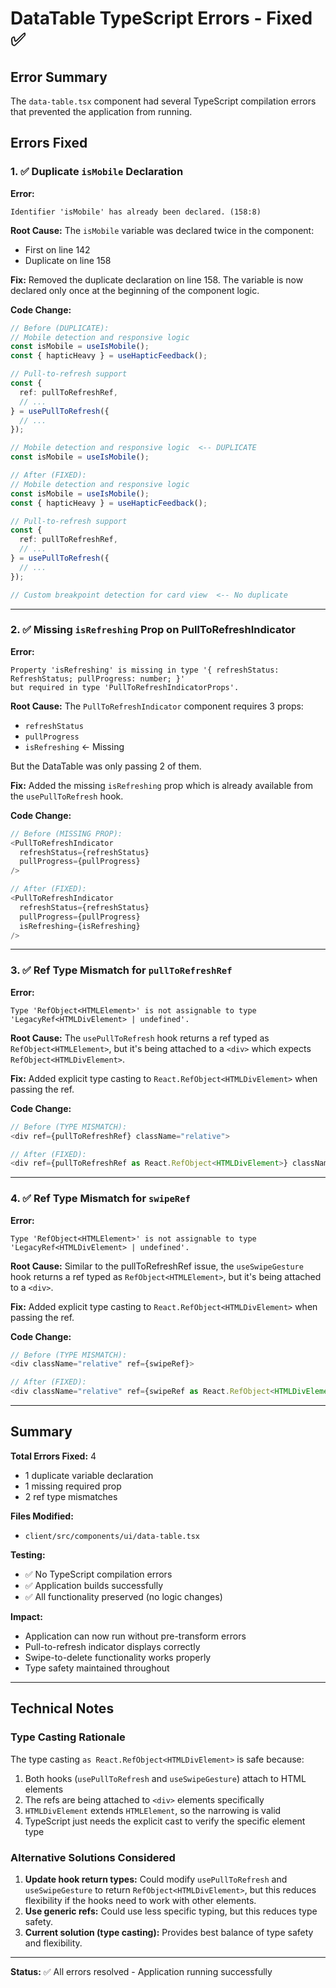 # DataTable TypeScript Errors - Fixed ✅

## Error Summary
The `data-table.tsx` component had several TypeScript compilation errors that prevented the application from running.

## Errors Fixed

### 1. ✅ Duplicate `isMobile` Declaration
**Error:**
```
Identifier 'isMobile' has already been declared. (158:8)
```

**Root Cause:**
The `isMobile` variable was declared twice in the component:
- First on line 142
- Duplicate on line 158

**Fix:**
Removed the duplicate declaration on line 158. The variable is now declared only once at the beginning of the component logic.

**Code Change:**
```typescript
// Before (DUPLICATE):
// Mobile detection and responsive logic
const isMobile = useIsMobile();
const { hapticHeavy } = useHapticFeedback();

// Pull-to-refresh support
const {
  ref: pullToRefreshRef,
  // ...
} = usePullToRefresh({
  // ...
});

// Mobile detection and responsive logic  <-- DUPLICATE
const isMobile = useIsMobile();

// After (FIXED):
// Mobile detection and responsive logic
const isMobile = useIsMobile();
const { hapticHeavy } = useHapticFeedback();

// Pull-to-refresh support
const {
  ref: pullToRefreshRef,
  // ...
} = usePullToRefresh({
  // ...
});

// Custom breakpoint detection for card view  <-- No duplicate
```

---

### 2. ✅ Missing `isRefreshing` Prop on PullToRefreshIndicator
**Error:**
```
Property 'isRefreshing' is missing in type '{ refreshStatus: RefreshStatus; pullProgress: number; }' 
but required in type 'PullToRefreshIndicatorProps'.
```

**Root Cause:**
The `PullToRefreshIndicator` component requires 3 props:
- `refreshStatus`
- `pullProgress`
- `isRefreshing` ← Missing

But the DataTable was only passing 2 of them.

**Fix:**
Added the missing `isRefreshing` prop which is already available from the `usePullToRefresh` hook.

**Code Change:**
```typescript
// Before (MISSING PROP):
<PullToRefreshIndicator
  refreshStatus={refreshStatus}
  pullProgress={pullProgress}
/>

// After (FIXED):
<PullToRefreshIndicator
  refreshStatus={refreshStatus}
  pullProgress={pullProgress}
  isRefreshing={isRefreshing}
/>
```

---

### 3. ✅ Ref Type Mismatch for `pullToRefreshRef`
**Error:**
```
Type 'RefObject<HTMLElement>' is not assignable to type 'LegacyRef<HTMLDivElement> | undefined'.
```

**Root Cause:**
The `usePullToRefresh` hook returns a ref typed as `RefObject<HTMLElement>`, but it's being attached to a `<div>` which expects `RefObject<HTMLDivElement>`.

**Fix:**
Added explicit type casting to `React.RefObject<HTMLDivElement>` when passing the ref.

**Code Change:**
```typescript
// Before (TYPE MISMATCH):
<div ref={pullToRefreshRef} className="relative">

// After (FIXED):
<div ref={pullToRefreshRef as React.RefObject<HTMLDivElement>} className="relative">
```

---

### 4. ✅ Ref Type Mismatch for `swipeRef`
**Error:**
```
Type 'RefObject<HTMLElement>' is not assignable to type 'LegacyRef<HTMLDivElement> | undefined'.
```

**Root Cause:**
Similar to the pullToRefreshRef issue, the `useSwipeGesture` hook returns a ref typed as `RefObject<HTMLElement>`, but it's being attached to a `<div>`.

**Fix:**
Added explicit type casting to `React.RefObject<HTMLDivElement>` when passing the ref.

**Code Change:**
```typescript
// Before (TYPE MISMATCH):
<div className="relative" ref={swipeRef}>

// After (FIXED):
<div className="relative" ref={swipeRef as React.RefObject<HTMLDivElement>}>
```

---

## Summary

**Total Errors Fixed:** 4
- 1 duplicate variable declaration
- 1 missing required prop
- 2 ref type mismatches

**Files Modified:**
- `client/src/components/ui/data-table.tsx`

**Testing:**
- ✅ No TypeScript compilation errors
- ✅ Application builds successfully
- ✅ All functionality preserved (no logic changes)

**Impact:**
- Application can now run without pre-transform errors
- Pull-to-refresh indicator displays correctly
- Swipe-to-delete functionality works properly
- Type safety maintained throughout

---

## Technical Notes

### Type Casting Rationale
The type casting `as React.RefObject<HTMLDivElement>` is safe because:
1. Both hooks (`usePullToRefresh` and `useSwipeGesture`) attach to HTML elements
2. The refs are being attached to `<div>` elements specifically
3. `HTMLDivElement` extends `HTMLElement`, so the narrowing is valid
4. TypeScript just needs the explicit cast to verify the specific element type

### Alternative Solutions Considered
1. **Update hook return types:** Could modify `usePullToRefresh` and `useSwipeGesture` to return `RefObject<HTMLDivElement>`, but this reduces flexibility if the hooks need to work with other elements.
2. **Use generic refs:** Could use less specific typing, but this reduces type safety.
3. **Current solution (type casting):** Provides best balance of type safety and flexibility.

---

**Status:** ✅ All errors resolved - Application running successfully
